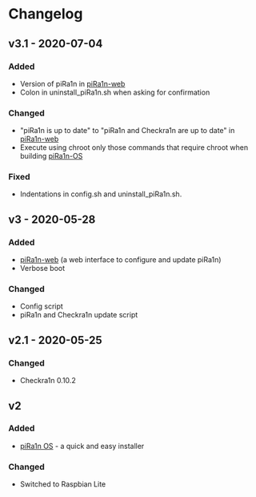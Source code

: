 # Changelog

## v3.1 - 2020-07-04
### Added
- Version of piRa1n in [piRa1n-web](https://github.com/raspberryenvoie/piRa1n-web)
- Colon in uninstall_piRa1n.sh when asking for confirmation
### Changed
- "piRa1n is up to date" to "piRa1n and Checkra1n are up to date" in [piRa1n-web](https://github.com/raspberryenvoie/piRa1n-web)
- Execute using chroot only those commands that require chroot when building [piRa1n-OS](https://github.com/raspberryenvoie/piRa1n-OS)
### Fixed
- Indentations in config.sh and uninstall_piRa1n.sh.

## v3 - 2020-05-28
### Added
- [piRa1n-web](https://github.com/raspberryenvoie/piRa1n-web) (a web interface to configure and update piRa1n)
- Verbose boot
### Changed
- Config script
- piRa1n and Checkra1n update script

## v2.1 - 2020-05-25
### Changed
- Checkra1n 0.10.2

## v2
### Added
- [piRa1n OS](https://github.com/raspberryenvoie/piRa1n-OS) - a quick and easy installer
### Changed
- Switched to Raspbian Lite

